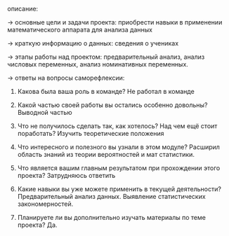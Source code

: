 
описание:

→ основные цели и задачи проекта: приобрести навыки в применении математического аппарата для анализа данных

→ краткую информацию о данных: сведения о учениках

→ этапы работы над проектом: предварительный анализ, анализ числовых переменных, анализ номинативных переменных.

→ ответы на вопросы саморефлексии:

1. Какова была ваша роль в команде? Не работал в команде

2. Какой частью своей работы вы остались особенно довольны? Выводной частью

3. Что не получилось сделать так, как хотелось? Над чем ещё стоит поработать? Изучить теоретические положения

4. Что интересного и полезного вы узнали в этом модуле? Расширил область знаний из теории вероятностей и мат статистики.

5. Что является вашим главным результатом при прохождении этого проекта? Затрудняюсь ответить

6. Какие навыки вы уже можете применить в текущей деятельности? Предварительный анализ данных. Выявление статистических закономерностей.

7. Планируете ли вы дополнительно изучать материалы по теме проекта? Да.
